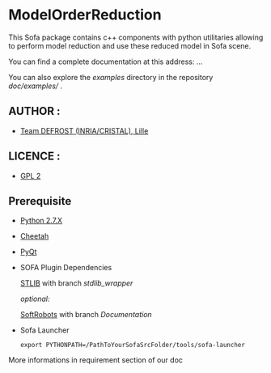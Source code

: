 # ModelOrderReduction

This Sofa package contains c++ components with python utilitaries allowing
to perform model reduction and use these reduced model in Sofa scene.

You can find a complete documentation at this address: ...

You can also explore the *examples* directory in the repository *doc/examples/* .

## AUTHOR :

 - [Team DEFROST (INRIA/CRISTAL), Lille](https://team.inria.fr/defrost/)


## LICENCE :

 - [GPL 2](LICENSE)

## Prerequisite


- [Python 2.7.X](https://www.python.org/downloads/)


- [Cheetah](http://cheetahtemplate.org/)


- [PyQt](https://wiki.python.org/moin/PyQt)


- SOFA Plugin Dependencies


	[STLIB](https://github.com/SofaDefrost/STLIB) with branch *stdlib_wrapper*


	*optional:*

	[SoftRobots](https://github.com/SofaDefrost/SoftRobots) with branch *Documentation*


- Sofa Launcher

	```
	export PYTHONPATH=/PathToYourSofaSrcFolder/tools/sofa-launcher
	```

More informations in requirement section of our doc
